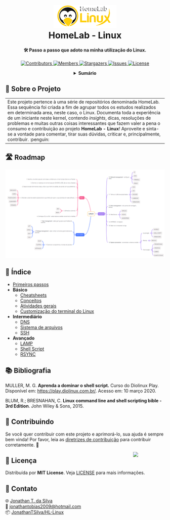 <!-- PROJECT LOGO -->
<h1 align="center">
  <br>
  <a href="https://github.com/JonathanTSilva/HL-Linux"><img src="./Images/logo-HL-Linux.png" alt="Logo" width="200"></a>
  <br>
  HomeLab - Linux
  <br>
</h1>

<h4 align="center">
  
🛠 Passo a passo que adoto na minha utilização do Linux.
  
</h4>

<!-- PROJECT SHIELDS -->
<p align="center">
  <a href="https://github.com/JonathanTSilva/HL-Linux/graphs/contributors">
    <img src="https://img.shields.io/github/contributors/JonathanTSilva/HL-Linux.svg?" alt="Contributors">
  </a>
  <a href="https://github.com/JonathanTSilva/HL-Linux/network/members">
    <img src="https://img.shields.io/github/forks/JonathanTSilva/HL-Linux.svg?" alt="Members">
  </a>
  <a href="https://github.com/JonathanTSilva/HL-Linux/stargazers">
    <img src="https://img.shields.io/github/stars/JonathanTSilva/HL-Linux.svg?" alt="Stargazers">
  </a>
  <a href="https://github.com/JonathanTSilva/HL-Linux/issues">
    <img src="https://img.shields.io/github/issues/JonathanTSilva/HL-Linux.svg?" alt="Issues">
  </a>
  <a href="https://github.com/JonathanTSilva/HL-Linux/blob/main/LICENSE">
    <img src="https://img.shields.io/github/license/JonathanTSilva/HL-Linux.svg?" alt="License">
  </a>
</p>

<!-- TABLE OF CONTENTS -->
<details close="close" align="center">
  <summary><b>Sumário</b></summary>
    <a href="#-sobre-o-projeto">Sobre o Projeto</a> |
    <a href="#-roadmap">Roadmap</a> |
    <a href="#-indice">Índice</a> |
    <a href="#-bibliografia">Bibliografia</a> |
    <a href="#-contribuindo">Contribuindo</a> |
    <a href="#-licença">Licença</a> |
    <a href="#-contato">Contato</a>
</details>

## 📃 Sobre o Projeto

<table>
  <tr>
    <td>
    Este projeto pertence à uma série de repositórios denominada HomeLab. Essa sequência foi criada a fim de agrupar todos os estudos realizados em determinada area, neste caso, o Linux. Documenta toda a experiência de um iniciante neste kernel, contendo <i>insights</i>, dicas, resoluções de problemas e muitas outras coisas interessantes que fazem valer a pena o consumo e contribuição ao projeto <b>HomeLab - Linux</b>! Aproveite e sinta-se a vontade para comentar, tirar suas dúvidas, criticar e, principalmente, contribuir. :penguin:
    </td>
  </tr>
</table>

## 🛣️ Roadmap

![roadmap][roadmap]

## 🔎 Índice

- [Primeiros passos][6]
- **Básico**
  - [Cheatsheets][9]
  <!-- - [Atalhos][] -->
  - [Conceitos][7]
  - [Atividades gerais][13]
  - [Customização do terminal do Linux][5]
- **Intermediário**
  - [DNS][12]
  - [Sistema de arquivos][8]
  - [SSH][10]
- **Avançado**
  - [LAMP][11]
  - [Shell Script][14]
  - [RSYNC][15]

## 📚 Bibliografia

MULLER, M. G. **Aprenda a dominar o shell script.** Curso do Diolinux Play. Disponível em: https://play.diolinux.com.br/. Acesso em: 10 março 2020.

BLUM, R.; BRESNAHAN, C. **Linux command line and shell scripting bible - 3rd Edition**. John Wiley & Sons, 2015.

## 🤝 Contribuindo

Se você quer contribuir com este projeto e aprimorá-lo, sua ajuda é sempre bem vinda! Por favor, leia as [diretrizes de contribuição][16] para contribuir corretamente. :tada:

<!-- MIT LICENSE -->
<a href="https://github.com/JonathanTSilva/HL-Linux/blob/main/LICENSE"><img width="100px" src="https://miro.medium.com/max/886/1*C87EjxGeMPrkTuVRVWVg4w.png" align="right" /></a>

## 📝 Licença

Distribuída por **MIT License**. Veja [LICENSE][2] para mais informações.

## 📧 Contato

:globe_with_meridians: [Jonathan T. da Silva][3] <br>
:email: jonathantobias2009@hotmail.com <br>
:package: [JonathanTSilva/HL-Linux][4]

<!-- MARKDOWN LINKS -->
<!-- SITES -->
[1]: https://www.atlassian.com/br/git/tutorials/rewriting-history/git-rebase
[2]: https://github.com/JonathanTSilva/HL-Linux/blob/main/LICENSE
[3]: https://www.linkedin.com/in/JonathanTSilva/
[4]: https://github.com/JonathanTSilva/HL-Linux
[5]: https://github.com/JonathanTSilva/HL-Linux/blob/main/Docs/Articles/terminalLinux.md
[6]: https://github.com/JonathanTSilva/HL-Linux/blob/main/Docs/Articles/primeirosPassos.md
[7]: https://github.com/JonathanTSilva/HL-Linux/blob/main/Docs/Articles/conceitos.md
[8]: https://github.com/JonathanTSilva/HL-Linux/blob/main/Docs/Articles/sistemaArquivos.md
[9]: https://github.com/JonathanTSilva/OD-Cheatsheets/blob/main/Docs/Articles/LinuxTerminal-Cheatsheet.pdf
[10]: https://github.com/JonathanTSilva/HL-Linux/blob/main/Docs/Articles/ssh.md
[11]: https://github.com/JonathanTSilva/HL-Linux/blob/main/Docs/Articles/lamp.md
[12]: https://github.com/JonathanTSilva/HL-Linux/blob/main/Docs/Articles/dns.md
[13]: https://github.com/JonathanTSilva/HL-Linux/blob/main/Docs/Articles/atividadesGerais.md
[14]: https://github.com/JonathanTSilva/HL-Linux/blob/main/Docs/Articles/shellScript.md
[15]: https://github.com/JonathanTSilva/HL-Linux/blob/main/Docs/Articles/rsync.md
[16]: Docs/CONTRIBUTING.md

<!-- IMAGES -->
[discos]: https://guialinux.uniriotec.br/wp-content/uploads/sites/28/2021/06/parti%C3%A7%C3%B5es-768x232.png
[roadmap]: /Images/linux-roadmap.png
